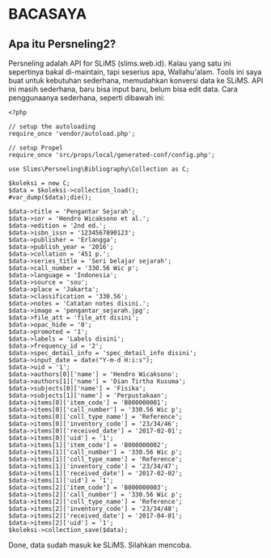 BACASAYA
========

Apa itu Persneling2?
--------------------

Persneling adalah API for SLiMS (slims.web.id). Kalau yang satu ini sepertinya bakal di-maintain, tapi seserius apa, Wallahu'alam. Tools ini saya buat untuk kebutuhan sederhana, memudahkan konversi data ke SLiMS. API ini masih sederhana, baru bisa input baru, belum bisa edit data. Cara penggunaanya sederhana, seperti dibawah ini:


```
<?php

// setup the autoloading
require_once 'vendor/autoload.php';

// setup Propel
require_once 'src/props/local/generated-conf/config.php';

use Slims\Persneling\Bibliography\Collection as C;
 
$koleksi = new C;
$data = $koleksi->collection_load();
#var_dump($data);die();

$data->title = 'Pengantar Sejarah';
$data->sor = 'Hendro Wicaksono et al.';
$data->edition = '2nd ed.';
$data->isbn_issn = '1234567890123';
$data->publisher = 'Erlangga';
$data->publish_year = '2016';
$data->collation = '451 p.';
$data->series_title = 'Seri belajar sejarah';
$data->call_number = '330.56 Wic p';
$data->language = 'Indonesia';
$data->source = 'sou';
$data->place = 'Jakarta';
$data->classification = '330.56';
$data->notes = 'Catatan notes disini.';
$data->image = 'pengantar_sejarah.jpg';
$data->file_att = 'file_att disini';
$data->opac_hide = '0';
$data->promoted = '1';
$data->labels = 'Labels disini';
$data->frequency_id = '2';
$data->spec_detail_info = 'spec_detail_info disini';
$data->input_date = date("Y-m-d H:i:s");
$data->uid = '1';
$data->authors[0]['name'] = 'Hendro Wicaksono';
$data->authors[1]['name'] = 'Dian Tirtha Kusuma';
$data->subjects[0]['name'] = 'Fisika';
$data->subjects[1]['name'] = 'Perpustakaan';
$data->items[0]['item_code'] = 'B000000001';
$data->items[0]['call_number'] = '330.56 Wic p';
$data->items[0]['coll_type_name'] = 'Reference';
$data->items[0]['inventory_code'] = '23/34/46';
$data->items[0]['received_date'] = '2017-02-01';
$data->items[0]['uid'] = '1';
$data->items[1]['item_code'] = 'B000000002';
$data->items[1]['call_number'] = '330.56 Wic p';
$data->items[1]['coll_type_name'] = 'Reference';
$data->items[1]['inventory_code'] = '23/34/47';
$data->items[1]['received_date'] = '2017-02-02';
$data->items[1]['uid'] = '1';
$data->items[2]['item_code'] = 'B000000003';
$data->items[2]['call_number'] = '330.56 Wic p';
$data->items[2]['coll_type_name'] = 'Reference';
$data->items[2]['inventory_code'] = '23/34/48';
$data->items[2]['received_date'] = '2017-04-01';
$data->items[2]['uid'] = '1';
$koleksi->collection_save($data);

```
Done, data sudah masuk ke SLiMS. Silahkan mencoba.